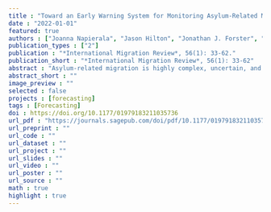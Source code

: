 ```yaml
---
title : "Toward an Early Warning System for Monitoring Asylum-Related Migration Flows in Europe"
date : "2022-01-01"
featured: true
authors : ["Joanna Napierala", "Jason Hilton", "Jonathan J. Forster", "admin", "Jakub Bijak"]
publication_types : ["2"]
publication : "*International Migration Review*, 56(1): 33-62."
publication_short : "*International Migration Review*, 56(1): 33-62"
abstract : "Asylum-related migration is highly complex, uncertain, and volatile, which precludes using standard model-based predictions to inform policy and operational decisions. At the same time, asylum's potentially high societal impacts on receiving countries and the resource implications of asylum processes call for more proactive approaches for assessing current and future migration flows. In this article, we propose an alternative approach to asylum modeling, based on the detection of early warning signals by using models originating from statistical control theory. Our empirical analysis of several asylum flows into Europe in 2010–2016 demonstrates the approach's utility and potential in aiding the management of mixed migration flows, while also shedding more light on the work needed to make better use of the “big data” and scenario-based methods for comprehensive and systematic examination of risk, uncertainty, and emerging trends."
abstract_short : ""
image_preview : ""
selected : false
projects : [forecasting]
tags : [Forecasting]
doi : https://doi.org/10.1177/01979183211035736
url_pdf : "https://journals.sagepub.com/doi/pdf/10.1177/01979183211035736"
url_preprint : ""
url_code : ""
url_dataset : ""
url_project : ""
url_slides : ""
url_video : ""
url_poster : ""
url_source : ""
math : true
highlight : true
---
```

